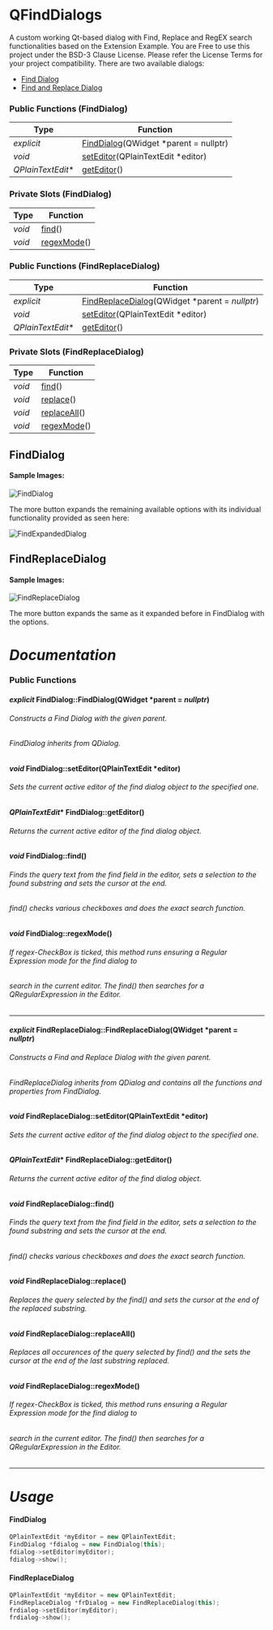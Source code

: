# QFindDialogs
A custom working Qt-based dialog with Find, Replace and RegEX search functionalities based on the Extension Example.
You are Free to use this project under the BSD-3 Clause License. Please refer the License Terms for your project compatibility.
There are two available dialogs:

* [Find Dialog](#finddialog)
* [Find and Replace Dialog](#findreplacedialog)

### Public Functions (FindDialog)
| Type                 | Function                                |
| -------------------- | --------------------------------------- |
| *explicit*           |  [FindDialog](#explicit-finddialogfinddialogqwidget-parent--nullptr)(QWidget *parent = nullptr)  |
| *void*               |  [setEditor](#void-finddialogseteditorqplaintextedit-editor)(QPlainTextEdit *editor)      |
| *QPlainTextEdit**    |  [getEditor](#qplaintextedit-finddialoggeteditor)()                            |

### Private Slots (FindDialog)
| Type                 | Function                                |
| -------------------- | --------------------------------------- |
| *void*               | [find](#void-finddialogfind)()                                  |
| *void*               | [regexMode](#void-finddialogregexmode)()                             |

### Public Functions (FindReplaceDialog)
| Type                 | Function                                |
| -------------------- | --------------------------------------- |
| *explicit*           |  [FindReplaceDialog](#explicit-findreplacedialogfindreplacedialogqwidget-parent--nullptr)(QWidget *parent = *nullptr*)|
| *void*               |  [setEditor](#void-findreplacedialogseteditorqplaintextedit-editor)(QPlainTextEdit *editor)      |
| *QPlainTextEdit**    |  [getEditor](#qplaintextedit-findreplacedialoggeteditor)()                            |

### Private Slots (FindReplaceDialog)
| Type                 | Function                                |
| -------------------- | --------------------------------------- |
| *void*               | [find](#void-findreplacedialogfind)()                                  |
| *void*               | [replace](#void-findreplacedialogreplace)()                               |
| *void*               | [replaceAll](#void-findreplacedialogreplaceall)()                            |
| *void*               | [regexMode](#void-findreplacedialogregexmode)()                             |

## FindDialog
#### Sample Images:
  ![FindDialog](https://github.com/Master-Console/QFindDialogs/blob/master/snaps/screenshot2.png)
  
  The more button expands the remaining available options with its individual functionality provided as seen here:
  
  ![FindExpandedDialog](https://github.com/Master-Console/QFindDialogs/blob/master/snaps/screenshot3.png)
## FindReplaceDialog
#### Sample Images:
  ![FindReplaceDialog](https://github.com/Master-Console/QFindDialogs/blob/master/snaps/screenshot.png)
  
  The more button expands the same as it expanded before in FindDialog with the options.
  
  # _Documentation_
### Public Functions
#### *explicit* FindDialog::FindDialog(QWidget *parent = *nullptr*) 
###### Constructs a Find Dialog with the given parent.
###### FindDialog inherits from QDialog.
#### *void* FindDialog::setEditor(QPlainTextEdit *editor)
###### Sets the current active editor of the find dialog object to the specified one.
#### *QPlainTextEdit** FindDialog::getEditor()
###### Returns the current active editor of the find dialog object.
#### *void* FindDialog::find()
###### Finds the query text from the find field in the editor, sets a selection to the found substring and sets the cursor at the end.
###### find() checks various checkboxes and does the exact search function.
#### *void* FindDialog::regexMode()
###### If regex-CheckBox is ticked, this method runs ensuring a Regular Expression mode for the find dialog to
###### search in the current editor. The find() then searches for a QRegularExpression in the Editor.
---
#### *explicit* FindReplaceDialog::FindReplaceDialog(QWidget *parent = *nullptr*) 
###### Constructs a Find and Replace Dialog with the given parent.
###### FindReplaceDialog inherits from QDialog and contains all the functions and properties from FindDialog.
#### *void* FindReplaceDialog::setEditor(QPlainTextEdit *editor)
###### Sets the current active editor of the find dialog object to the specified one.
#### *QPlainTextEdit** FindReplaceDialog::getEditor()
###### Returns the current active editor of the find dialog object.
#### *void* FindReplaceDialog::find()
###### Finds the query text from the find field in the editor, sets a selection to the found substring and sets the cursor at the end.
###### find() checks various checkboxes and does the exact search function.
#### *void* FindReplaceDialog::replace()
###### Replaces the query selected by the find() and sets the cursor at the end of the replaced substring.
#### *void* FindReplaceDialog::replaceAll()
###### Replaces all occurences of the query selected by find() and the sets the cursor at the end of the last substring replaced.
#### *void* FindReplaceDialog::regexMode()
###### If regex-CheckBox is ticked, this method runs ensuring a Regular Expression mode for the find dialog to
###### search in the current editor. The find() then searches for a QRegularExpression in the Editor.
---
# _Usage_
#### FindDialog
```c++
QPlainTextEdit *myEditor = new QPlainTextEdit;
FindDialog *fdialog = new FindDialog(this);
fdialog->setEditor(myEditor);
fdialog->show();
```
#### FindReplaceDialog
```c++
QPlainTextEdit *myEditor = new QPlainTextEdit;
FindReplaceDialog *frDialog = new FindReplaceDialog(this);
frdialog->setEditor(myEditor);
frdialog->show();
```
